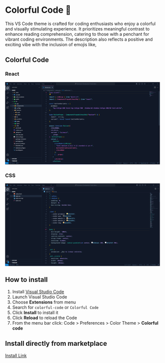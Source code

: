 # Colorful Code 🌈

This VS Code theme is crafted for coding enthusiasts who enjoy a colorful and visually stimulating experience. It prioritizes meaningful contrast to enhance reading comprehension, catering to those with a penchant for vibrant coding environments. The description also reflects a positive and exciting vibe with the inclusion of emojis like,

## Colorful Code

### React

![First Screen](react-demo.png)

### CSS

![Night Owl Frameworks](css-demo.png)

## How to install

1.  Install [Visual Studio Code](https://code.visualstudio.com/)
2.  Launch Visual Studio Code
3.  Choose **Extensions** from menu
4.  Search for `colorful-code` or `Colorful Code`
5.  Click **Install** to install it
6.  Click **Reload** to reload the Code
7.  From the menu bar click: Code > Preferences > Color Theme > **Colorful code**

## Install directly from marketplace

[Install Link](https://marketplace.visualstudio.com/items?itemName=MdUsmanAnsari.colorful-code)
